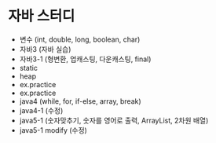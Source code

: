 # 자바 스터디
- 변수 (int, double, long, boolean, char)
- 자바3 (자바 실습)
- 자바3-1 (형변환, 업캐스팅, 다운캐스팅, final)
- static
- heap
- ex.practice
- ex.practice
- java4 (while, for, if-else, array, break)
- java4-1 (수정)
- java5-1 (숫자맞추기, 숫자를 영어로 출력, ArrayList, 2차원 배열)
- java5-1 modify (수정)